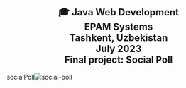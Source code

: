  <h2 align="center"> 🎓 Java Web Development<br/>EPAM Systems<br/> Tashkent, Uzbekistan <br/>July 2023<br/>Final project: Social Poll</h2>


socialPoll![social-poll](https://github.com/laziz511/socialPoll/assets/110926594/55bcf87f-d5fb-4a61-9ef4-e5ffa5898e8c)
